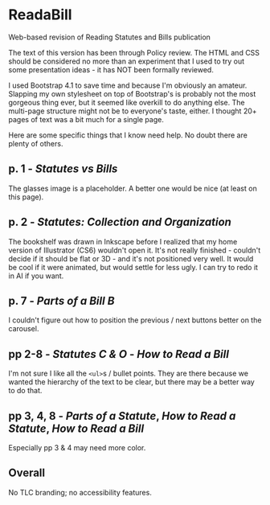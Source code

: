 # ReadaBill
Web-based revision of Reading Statutes and Bills publication

The text of this version has been through Policy review. The HTML and CSS should be considered no more than an experiment that I used to try out some presentation ideas - it has NOT been formally reviewed. 

I used Bootstrap 4.1 to save time and because I'm obviously an amateur. Slapping my own stylesheet on top of Bootstrap's is probably not the most gorgeous thing ever, but it seemed like overkill to do anything else. The multi-page structure might not be to everyone's taste, either. I thought 20+ pages of text was a bit much for a single page. 

Here are some specific things that I know need help. No doubt there are plenty of others.

## p. 1 - *Statutes vs Bills*
The glasses image is a placeholder. A better one would be nice (at least on this page).

## p. 2 - *Statutes: Collection and Organization*
The bookshelf was drawn in Inkscape before I realized that my home version of Illustrator (CS6) wouldn't open it. It's not really finished - couldn't decide if it should be flat or 3D - and it's not positioned very well. It would be cool if it were animated, but would settle for less ugly. I can try to redo it in AI if you want.

## p. 7 - *Parts of a Bill B*
I couldn't figure out how to position the previous / next buttons better on the carousel.

## pp 2-8 - *Statutes C & O* - *How to Read a Bill*
I'm not sure I like all the `<ul>`s / bullet points. They are there because we wanted the hierarchy of the text to be clear, but there may be a better way to do that.
  
## pp 3, 4, 8 - *Parts of a Statute*, *How to Read a Statute*, *How to Read a Bill*
Especially pp 3 & 4 may need more color.

## Overall 
No TLC branding; no accessibility features.


